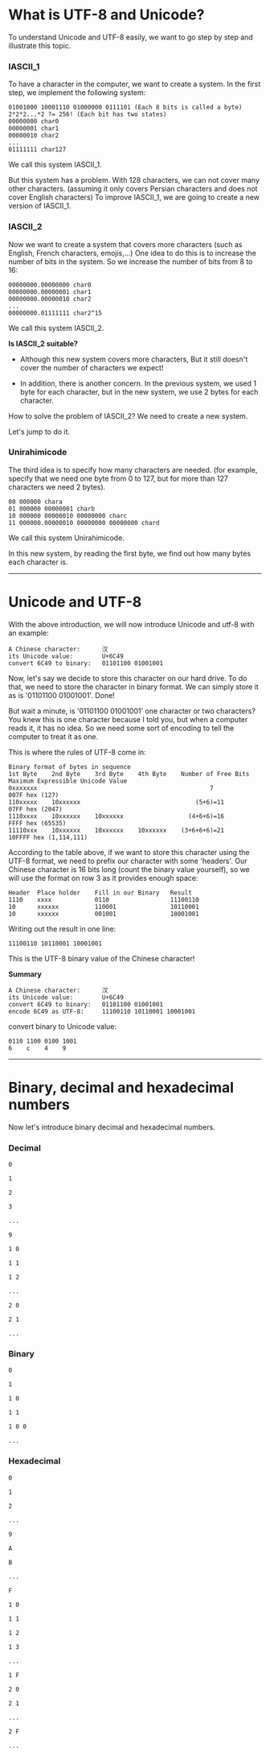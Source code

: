 # What is UTF-8 and Unicode?
To understand Unicode and UTF-8 easily, we want to go step by step and illustrate this topic.

### IASCII_1

To have a character in the computer, we want to create a system. In the first step, we implement the following system:


    ‍‍01001000 10001110 01000000 0111101 (Each 8 bits is called a byte) 
    2*2*2...*2 ?= 256! (Each bit has two states)
    00000000 char0
    00000001 char1
    00000010 char2
    ...
    01111111 char127 

We call this system IASCII_1.

But this system has a problem. With 128 characters, we can not cover many other characters.
(assuming it only covers Persian characters and does not cover English characters)
To improve IASCII_1, we are going to create a new version of IASCII_1.

### IASCII_2

Now we want to create a system that covers more characters (such as English, French characters, emojis,...)
One idea to do this is to increase the number of bits in the system.
So we increase the number of bits from 8 to 16:

    ‍‍‍00000000.00000000 char0
    00000000.00000001 char1
    00000000.00000010 char2
    ...
    00000000.01111111 char2^15
    
We call this system IASCII_2.

**Is IASCII_2 suitable?**

+ Although this new system covers more characters, But it still doesn't cover the number of characters we expect!
* In addition, there is another concern. In the previous system, we used 1 byte for each character,
  but in the new system, we use 2 bytes for each character.
  

How to solve the problem of IASCII_2? We need to create a new system.

Let's jump to do it.


### Unirahimicode

The third idea is to specify how many characters are needed. 
(for example, specify that we need one byte from 0 to 127, but for more than 127 characters we need 2 bytes).

    00 000000 chara
    01 000000 00000001 charb
    10 000000 00000010 00000000 charc
    11 000000.00000010 00000000 00000000 chard

We call this system Unirahimicode.

In this new system, by reading the first byte, we find out how many bytes each character is.
_____

# Unicode and UTF-8
With the above introduction, we will now introduce Unicode and utf-8 with an example:

    A Chinese character:      汉
    its Unicode value:        U+6C49
    convert 6C49 to binary:   01101100 01001001

Now, let's say we decide to store this character on our hard drive.
To do that, we need to store the character in binary format. We can simply store it as is '01101100 01001001'. Done!

But wait a minute, is '01101100 01001001' one character or two characters?
You knew this is one character because I told you, but when a computer reads it,
it has no idea. So we need some sort of encoding to tell the computer to treat it as one.

This is where the rules of UTF-8 come in:

    Binary format of bytes in sequence
    1st Byte    2nd Byte    3rd Byte    4th Byte    Number of Free Bits   Maximum Expressible Unicode Value
    0xxxxxxx                                                7             007F hex (127)
    110xxxxx    10xxxxxx                                (5+6)=11          07FF hex (2047)
    1110xxxx    10xxxxxx    10xxxxxx                  (4+6+6)=16          FFFF hex (65535)
    11110xxx    10xxxxxx    10xxxxxx    10xxxxxx    (3+6+6+6)=21          10FFFF hex (1,114,111)

According to the table above, if we want to store this character using the UTF-8 format, we need to prefix our character with some 'headers'.
Our Chinese character is 16 bits long (count the binary value yourself),
so we will use the format on row 3 as it provides enough space:

    Header  Place holder    Fill in our Binary   Result         
    1110    xxxx            0110                 11100110
    10      xxxxxx          110001               10110001
    10      xxxxxx          001001               10001001 

Writing out the result in one line:

    11100110 10110001 10001001  

This is the UTF-8 binary value of the Chinese character! 

**Summary**

    A Chinese character:      汉
    its Unicode value:        U+6C49
    convert 6C49 to binary:   01101100 01001001
    encode 6C49 as UTF-8:     11100110 10110001 10001001

convert binary to Unicode value:

    0110 1100 0100 1001
    6    c    4    9   
_____

# Binary, decimal and hexadecimal numbers
Now let's introduce binary decimal and hexadecimal numbers.

### Decimal
    0

    1

    2

    3

    ...

    9

    1 0

    1 1

    1 2

    ...

    2 0

    2 1

    ...

### Binary
    0

    1

    1 0

    1 1

    1 0 0

    ...

### Hexadecimal
    0

    1

    2

    ...

    9

    A

    B

    ...

    F

    1 0

    1 1

    1 2
 
    1 3

    ...

    1 F

    2 0

    2 1

    ...

    2 F

    ...
